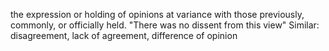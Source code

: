the expression or holding of opinions at variance with those previously, commonly, or officially held.
	"There was no dissent from this view"
	Similar: disagreement, lack of agreement, difference of opinion

